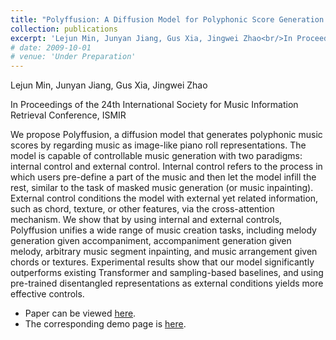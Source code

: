 ```yaml
---
title: "Polyffusion: A Diffusion Model for Polyphonic Score Generation with Internal and External Controls"
collection: publications
excerpt: 'Lejun Min, Junyan Jiang, Gus Xia, Jingwei Zhao<br/>In Proceedings of the 24th International Society for Music Information Retrieval Conference, ISMIR'
# date: 2009-10-01
# venue: 'Under Preparation'
---
```


Lejun Min, Junyan Jiang, Gus Xia, Jingwei Zhao

In Proceedings of the 24th International Society for Music Information Retrieval Conference, ISMIR

We propose Polyffusion, a diffusion model that generates polyphonic music scores by regarding music as image-like piano roll representations. The model is capable of controllable music generation with two paradigms: internal control and external control. Internal control refers to the process in which users pre-define a part of the music and then let the model infill the rest, similar to the task of masked music generation (or music inpainting). External control conditions the model with external yet related information, such as chord, texture, or other features, via the cross-attention mechanism. We show that by using internal and external controls, Polyffusion unifies a wide range of music creation tasks, including melody generation given accompaniment, accompaniment generation given melody, arbitrary music segment inpainting, and music arrangement given chords or textures. Experimental results show that our model significantly outperforms existing Transformer and sampling-based baselines, and using pre-trained disentangled representations as external conditions yields more effective controls. 

- Paper can be viewed [here](https://arxiv.org/abs/2307.10304).
- The corresponding demo page is [here](https://polyffusion.github.io/).
